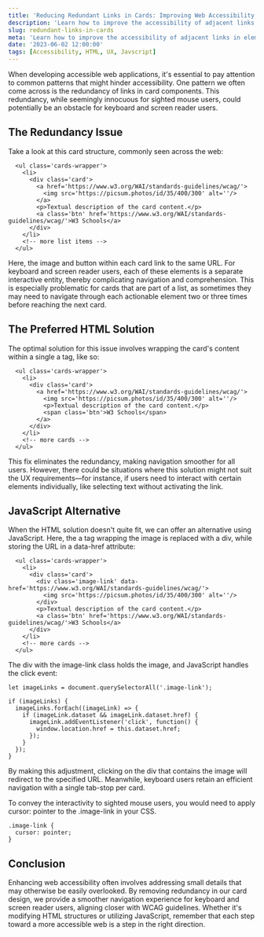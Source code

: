 ```yaml
---
title: 'Reducing Redundant Links in Cards: Improving Web Accessibility'
description: 'Learn how to improve the accessibility of adjacent links in elements such as cards.'
slug: redundant-links-in-cards
meta: 'Learn how to improve the accessibility of adjacent links in elements such as cards.'
date: '2023-06-02 12:00:00'
tags: [Accessibility, HTML, UX, Javscript]
---
```


When developing accessible web applications, it's essential to pay attention to common patterns that might hinder accessibility. One pattern we often come across is the redundancy of links in card components. This redundancy, while seemingly innocuous for sighted mouse users, could potentially be an obstacle for keyboard and screen reader users.

## The Redundancy Issue

Take a look at this card structure, commonly seen across the web:

```
  <ul class='cards-wrapper'>
    <li>
      <div class='card'>
        <a href='https://www.w3.org/WAI/standards-guidelines/wcag/'>
          <img src='https://picsum.photos/id/35/400/300' alt=''/>
        </a>
        <p>Textual description of the card content.</p>
        <a class='btn' href='https://www.w3.org/WAI/standards-guidelines/wcag/'>W3 Schools</a>
      </div>
    </li>
    <!-- more list items -->
  </ul>
```

Here, the image and button within each card link to the same URL. For keyboard and screen reader users, each of these elements is a separate interactive entity, thereby complicating navigation and comprehension. This is especially problematic for cards that are part of a list, as sometimes they may need to navigate through each actionable element two or three times before reaching the next card.

## The Preferred HTML Solution

The optimal solution for this issue involves wrapping the card's content within a single a tag, like so:

```
  <ul class='cards-wrapper'>
    <li>
      <div class='card'>
        <a href='https://www.w3.org/WAI/standards-guidelines/wcag/'>
          <img src='https://picsum.photos/id/35/400/300' alt=''/>
          <p>Textual description of the card content.</p>
          <span class='btn'>W3 Schools</span>
        </a>
      </div>
    </li>
    <!-- more cards -->
  </ul>
```

This fix eliminates the redundancy, making navigation smoother for all users. However, there could be situations where this solution might not suit the UX requirements—for instance, if users need to interact with certain elements individually, like selecting text without activating the link.

## JavaScript Alternative

When the HTML solution doesn't quite fit, we can offer an alternative using JavaScript. Here, the a tag wrapping the image is replaced with a div, while storing the URL in a data-href attribute:

```
  <ul class='cards-wrapper'>
    <li>
      <div class='card'>
        <div class='image-link' data-href='https://www.w3.org/WAI/standards-guidelines/wcag/'>
          <img src='https://picsum.photos/id/35/400/300' alt=''/>
        </div>
        <p>Textual description of the card content.</p>
        <a class='btn' href='https://www.w3.org/WAI/standards-guidelines/wcag/'>W3 Schools</a>
      </div>
    </li>
    <!-- more cards -->
  </ul>
```

The div with the image-link class holds the image, and JavaScript handles the click event:

```
let imageLinks = document.querySelectorAll('.image-link');

if (imageLinks) {
  imageLinks.forEach((imageLink) => {
    if (imageLink.dataset && imageLink.dataset.href) {
      imageLink.addEventListener('click', function() {
        window.location.href = this.dataset.href;
      });
    }
  });
}
```

By making this adjustment, clicking on the div that contains the image will redirect to the specified URL. Meanwhile, keyboard users retain an efficient navigation with a single tab-stop per card.

To convey the interactivity to sighted mouse users, you would need to apply cursor: pointer to the .image-link in your CSS.

```
.image-link {
  cursor: pointer;
}
```

## Conclusion

Enhancing web accessibility often involves addressing small details that may otherwise be easily overlooked. By removing redundancy in our card design, we provide a smoother navigation experience for keyboard and screen reader users, aligning closer with WCAG guidelines. Whether it's modifying HTML structures or utilizing JavaScript, remember that each step toward a more accessible web is a step in the right direction.
